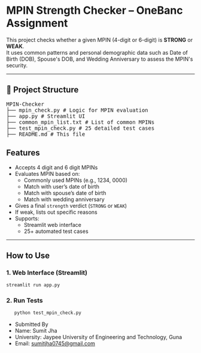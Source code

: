 # MPIN Strength Checker – OneBanc Assignment

This project checks whether a given MPIN (4-digit or 6-digit) is **STRONG** or **WEAK**.  
It uses common patterns and personal demographic data such as Date of Birth (DOB), Spouse's DOB, and Wedding Anniversary to assess the MPIN's security.

---

## 📁 Project Structure

<pre>MPIN-Checker
├── mpin_check.py # Logic for MPIN evaluation
├── app.py # Streamlit UI
├── common_mpin_list.txt # List of common MPINs
├── test_mpin_check.py # 25 detailed test cases
├── README.md # This file</pre>

## Features

- Accepts 4 digit and 6 digit MPINs
- Evaluates MPIN based on:
  - Commonly used MPINs (e.g., 1234, 0000)
  - Match with user’s date of birth
  - Match with spouse’s date of birth
  - Match with wedding anniversary
- Gives a final `strength` verdict (`STRONG` or `WEAK`)
- If weak, lists out specific reasons
- Supports:
  - Streamlit web interface
  - 25+ automated test cases

---

## How to Use

### 1. Web Interface (Streamlit)

```bash
streamlit run app.py
```

### 2. Run Tests

```bash
   python test_mpin_check.py
```

- Submitted By
- Name: Sumit Jha
- University: Jaypee University of Engineering and Technology, Guna
- Email: sumitjha0745@gmail.com
